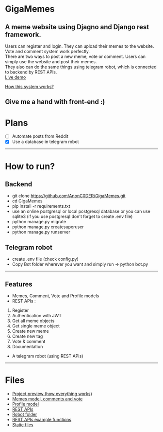 # GigaMemes
## A meme website using Djagno and Django rest framework. <br>
Users can register and login. They can upload their memes to the website. <br>
Vote and comment system work perfectly. <br>
There are two ways to post a new meme, vote or comment. Users can simply use the website and post their memes. <br>
They also can do the same things using telegram robot, which is connected to backend by REST APIs. <br>
[Live demo](http://gigamemes.pythonanywhere.com/api/)

[How this system works?](https://github.com/AnonC0DER/GigaMemes/blob/master/ProjectPreview/GigaMemes_preview.pdf)

**Give me a hand with front-end :)**
---

# Plans 
- [ ] Automate posts from Reddit
- [x] Use a database in telegram robot

---

# How to run? 

## Backend
- git clone https://github.com/AnonC0DER/GigaMemes.git
- cd GigaMemes
- pip install -r requirements.txt
- use an online postgresql or local postgresql database or you can use sqlite3 (if you use postgresql don't forget to create .env file)
- python manage.py migrate
- python manage.py createsuperuser
- python manage.py runserver


## Telegram robot
- create .env file (check config.py)
- Copy Bot folder wherever you want and simply run -> python bot.py

---
## Features
- Memes, Comment, Vote and Profile models 
- REST APIs :
1. Register
2. Authentication with JWT
3. Get all meme objects
4. Get single meme object
5. Create new meme
6. Create new tag
7. Vote & comment
8. Documentation 
- A telegram robot (using REST APIs)


---

# Files
- [Project preview (how everything works)](https://github.com/AnonC0DER/GigaMemes/tree/master/ProjectPreview)
- [Memes model, comments and vote](https://github.com/AnonC0DER/GigaMemes/tree/master/Memes)
- [Profile model](https://github.com/AnonC0DER/GigaMemes/tree/master/Users)
- [REST APIs](https://github.com/AnonC0DER/GigaMemes/tree/master/api)
- [Robot folder](https://github.com/AnonC0DER/GigaMemes/tree/master/Bot)
- [REST APIs example functions](https://github.com/AnonC0DER/GigaMemes/tree/master/api_examples_python)
- [Static files](https://github.com/AnonC0DER/GigaMemes/tree/master/static/)
